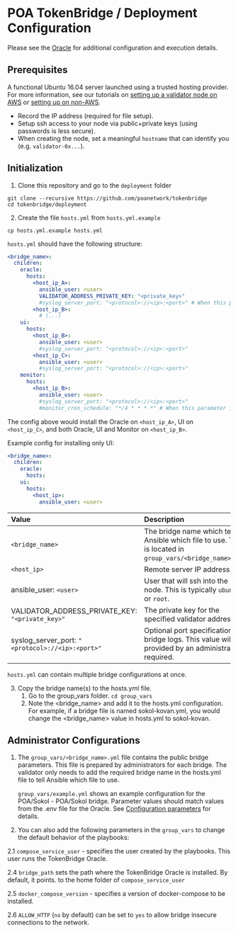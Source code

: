 # POA TokenBridge / Deployment Configuration

Please see the [Oracle](../oracle/README.md) for additional configuration and execution details.

## Prerequisites

A functional Ubuntu 16.04 server launched using a trusted hosting provider. For more information, see our tutorials on [setting up a validator node on AWS](https://github.com/poanetwork/wiki/wiki/Validator-Node-on-AWS) or [setting up on non-AWS](https://github.com/poanetwork/wiki/wiki/Validator-Node-Non-AWS).
  * Record the IP address (required for file setup).
  * Setup ssh access to your node via public+private keys (using passwords is less secure). 
  * When creating the node, set a meaningful `hostname` that can identify you (e.g. `validator-0x...`).

## Initialization

1. Clone this repository and go to the `deployment` folder
```
git clone --recursive https://github.com/poanetwork/tokenbridge
cd tokenbridge/deployment
```
2. Create the file `hosts.yml` from `hosts.yml.example`
```
cp hosts.yml.example hosts.yml
```

`hosts.yml` should have the following structure:

```yaml
<bridge_name>:
  children:
    oracle:
      hosts:
        <host_ip_A>:
          ansible_user: <user>
          VALIDATOR_ADDRESS_PRIVATE_KEY: "<private_key>"
          #syslog_server_port: "<protocol>://<ip>:<port>" # When this parameter is set all bridge logs will be redirected to <ip>:<port> address.
        <host_ip_B>:
          # (...)
    ui:
      hosts:
        <host_ip_B>:
          ansible_user: <user>
          #syslog_server_port: "<protocol>://<ip>:<port>"
        <host_ip_C>:
          ansible_user: <user>
          #syslog_server_port: "<protocol>://<ip>:<port>"
    monitor:
      hosts:
        <host_ip_B>:
          ansible_user: <user>
          #syslog_server_port: "<protocol>://<ip>:<port>"
          #monitor_cron_schedule: "*/4 * * * *" # When this parameter is set, it will overwrite default schedule for performing checks
```

The config above would install the Oracle on `<host_ip_A>`, UI on `<host_ip_C>`, and both Oracle, UI and Monitor on `<host_ip_B>`.

Example config for installing only UI:
```yaml
<bridge_name>:
  children:
    oracle:
      hosts:
    ui:
      hosts:
        <host_ip>:
          ansible_user: <user>
```

| Value | Description |
|:------------------------------------------------|:----------------------------------------------------------------------------------------------------------|
| `<bridge_name>` | The bridge name which tells Ansible which file to use. This is located in `group_vars/<bridge_name>.yml`. |
| `<host_ip>` | Remote server IP address. |
| ansible_user: `<user>` | User that will ssh into the node. This is typically `ubuntu` or `root`. |
| VALIDATOR_ADDRESS_PRIVATE_KEY: `"<private_key>"` | The private key for the specified validator address. |
| syslog_server_port: `"<protocol>://<ip>:<port>"` | Optional port specification for bridge logs. This value will be provided by an administrator if required.  |

`hosts.yml` can contain multiple bridge configurations at once.

3. Copy the bridge name(s) to the hosts.yml file. 
   1. Go to the group_vars folder. 
   `cd group_vars`
   2. Note the  <bridge_name> and add it to the hosts.yml configuration. For example, if a bridge file is named sokol-kovan.yml, you would change the <bridge_name> value in hosts.yml to sokol-kovan.

## Administrator Configurations

1. The `group_vars/<bridge_name>.yml` file contains the public bridge parameters. This file is prepared by administrators for each bridge. The validator only needs to add the required bridge name in the hosts.yml file to tell Ansible which file to use.

   `group_vars/example.yml` shows an example configuration for the POA/Sokol - POA/Sokol bridge. Parameter values should match values from the .env file for the Oracle. See [Configuration parameters](../../oracle/README.md#configuration-parameters) for details.

2. You can also add the following parameters in the `group_vars` to change the default behavior of the playbooks:

2.1 `compose_service_user` - specifies the user created by the playbooks. This user runs the TokenBridge Oracle.

2.4 `bridge_path` sets the path where the TokenBridge Oracle is installed. By default, it points. to the home folder of `compose_service_user`

2.5 `docker_compose_version` - specifies a version of docker-compose to be installed.

2.6 `ALLOW_HTTP` (`no` by default) can be set to `yes` to allow bridge insecure connections to the network.
